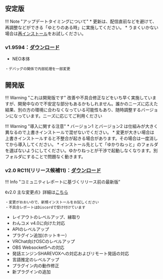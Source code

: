 ## 安定版
!!! Note "アップデートタイミングについて"
    * 更新は、配信直前などを避けて、再調整などができる「ゆとりのある時」に実施してください。
    * うまくいかない場合は[再インストール](qa/reinstall.md)をお試しください。

### v1.9594：[ダウンロード](https://machanbazaar.com/wp-content/uploads/2022/08/YNCneo_v1.9594.zip)

* NEO本体
```
・デバッグの関係で内部処理を一部変更
```

## 開発版
!!! Warning "これは開発版です"
    改善や不具合修正などをいち早く実施していますが、開発中なので不安定な部分もあるかもしれません。誰かのニーズに応えた結果、別の方の環境に合わなくなっている可能性もあり、随時調整するバージョンになっています。ニーズに応じてご利用ください

!!! Warning "導入に関する注意"
    * バージョン1 とバージョン2 は仕組みが大きく異なるので上書きインストールで混ぜないでください。
    * 変更が大きい場合は上書きインストールすると不整合が起きる場合があります。その場合は一度消してから導入してください。
    * インストール先として「ゆかりねっと」のフォルダを選ばないようにしてください。ゆかりねっとが干渉で起動しなくなります。別フォルダにすることで問題なく動きます。

### v2.0 RC11(リリース候補11)：[ダウンロード](https://machanbazaar.com/wp-content/uploads/2022/10/YNCneo_v2.0RC11.zip)
!!! Info  "コミュニティレポートに基づくリリース前の最新版"

《v2.0 主な変更点》詳細は[こちら](qa/history.md)

```
・変更がおおいので、新規インストールをお試しください
・不具合レポートはDiscordで受け付けています
```

* レイアウトのレベルアップ、縁取り
* わんコメ v4.0に向けた対応
* APIのレベルアップ
* プラグイン追加(ホットキー）
* VRChat向けOSCのレベルアップ
* OBS Websocket5への対応
* 発話エンジンSHAREVOXへの対応およびリモート発話の対応
* 言語推定のレベルアップ
* プラグイン内の動作修正
* 新プラグインの追加